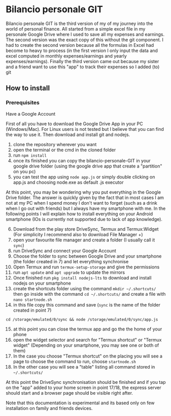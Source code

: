 # Bilancio personale GIT
Bilancio personale GIT is the third version of my of my journey into the world of personal finance. All started from a simple excel file in my personale Google Drive where I used to save all my expenses and earnings. The second version was the exact copy of this without the git component. I had to create the second version because all the formulas in Excel had become to heavy to process (in the first version I only input the data and excel computed in monthly expenses/earnings and yearly expenses/earnings).
Finally the third version came out because my sister and a friend want to use this "app" to track their expenses so I added (to) git
## How to install
### Prerequisites
Have a Google Account

First of all you have to download the Google Drive App in your PC (Windows/Mac). For Linux users is not tested but I believe that you can find the way to use it.
Then download and install git and nodejs.

1. clone the repository wherever you want
2. open the terminal or the cmd in the cloned folder
3. run `npm install`
4. once its finished you can copy the bilancio-personale-GIT in your google drive folder (using the google drive app that create a "partition" on you pc)
5. you can test the app using `node app.js` or simply double clicking on app.js and choosing node.exe as default .js executor

At this point, you may be wondering why you put everything in the Google Drive folder. The answer is quickly given by the fact that in most cases I am not at my PC when I spend money I don't want to forget (such as a drink when I go out with friends) but I always have my smartphone with me. In the following points I will explain how to install everything on your Android smartphone (IOs is currently not supported due to lack of app knowledge).

6. Download from the play store DriveSync, Termux and Termux:Widget (For simplicity I recommend also to download File Manager +)
7. open your favourite file manager and create a folder (I usually call it `sync`)
8. run DriveSync and connect your Google Account
9. Choose the folder to sync between Google Drive and your smartphone (the folder created in 7) and let everything synchronise
10. Open Termux and run `termux-setup-storage` and give the permissions
11. run `apt update` and `apt upgrade` to update the mirrors
12. Once finished run `pkg install nodejs-lts` to download and install nodejs on your smartphone
13. create the shortcuts folder using the command `mkdir ~/.shortcuts/` then go inside with the command `cd ~/.shortcuts/` and create a file with `nano startnode.sh`
14. in this file copy this command and save (`sync` is the name of the folder created in point 7)
~~~~
cd /storage/emulated/0/sync && node /storage/emulated/0/sync/app.js
~~~~
15. at this point you can close the termux app and go the the home of your phone
16. open the widget selector and search for "Termux shortcut" or "Termux widget" (Depending on your smartphone, you may see one or both of them)
17. In the case you choose "Termux shortcut" on the placing you will see a page to choose the command to run, choose `startnode.sh`
18. In the other case you will see a "table" listing all command stored in `~/.shortcuts/`

At this point the DriveSync synchronisation should be finished and if you tap on the "app" added to your home screen in point 17/18, the express server should start and a browser page should be visible right after.

Note that this documentation is experimental and its based only on few installation on family and friends devices.
